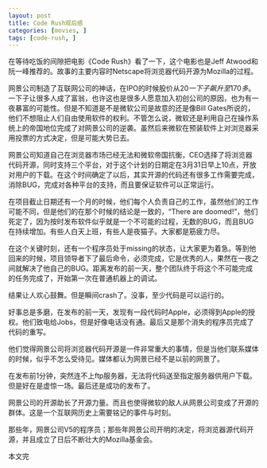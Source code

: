 ```yaml
---
layout: post
title: Code Rush观后感
categories: [movies, ]
tags: [code-rush, ]
---
```



在等待吃饭的间隙把电影《Code Rush》看了一下，这个电影也是Jeff Atwood和阮一峰推荐的。故事的主要内容时Netscape将浏览器代码开源为Mozilla的过程。

网景公司制造了互联网公司的神话，在IPO的时候股价从20$一下子飙升至170多$。一下子让很多人成了富翁，也许这也是很多人愿意加入初创公司的原因，也为有一夜暴富的可能性。但是不知道是不是微软公司是故意的还是像Bill Gates所说的，他们不想阻止人们自由使用软件的权利。不管怎么说，微软还是利用自己在操作系统上的帝国地位完成了对网景公司的逆袭。虽然后来微软在预装软件上对浏览器采用投票的方式决定，但是可能大势已去。

网景公司知道自己在浏览器市场已经无法和微软帝国抗衡，CEO选择了将浏览器代码开源，同时支持三个平台，对于这个计划的日期定在3月31日早上10点，开放对用户的下载。在这个时间确定了以后，其实开源的代码还有很多工作需要完成，消除BUG，完成对各种平台的支持，而且要保证软件可以正常运行。

在项目截止日期还有一个月的时候，他们每个人负责自己的工作，虽然他们的工作可能不同，但是他们的在那个时候的结论是一致的，“There are doomed!”，他们死定了，因为按时发布软件似乎就是一个不可能的过程，无数的BUG，而且BUG在持续增加。有些人白天上班，有些人是夜猫子。大家都是筋疲力尽。

在这个关键时刻，还有一个程序员处于missing的状态，让大家更为着急。等到他回来的时候，项目领导者下了最后命令，必须完成，它是优秀的人，果然在一夜之间就解决了他自己的BUG。距离发布的前一天，整个团队终于将这个不可能完成的任务完成了，开始第一次在普通机器上的调试。

结果让人欢心鼓舞。但是瞬间crash了。没事，至少代码是可以运行的。

好事总是多磨，在发布的前一天，发现有一段代码时Apple，必须得到Apple的授权。他们致电给Jobs，但是好像电话没有通。最后又是那个消失的程序员完成了代码的重写。

他们觉得网景公司将浏览器代码开源是一件非常重大的事情，但是当他们联系媒体的时候，似乎不怎么受待见。媒体都认为网景已经不是以前的网景了。

在发布前1分钟，突然连不上ftp服务器，无法将代码送至指定服务器供用户下载。但是好在是虚惊一场。最后还是成功的发布了。

网景公司的开源助长了开源力量。而且也使得微软的敌人从网景公司变成了开源的群体。这是一个互联网历史上需要铭记的事件与时刻。

那些年，网景公司V5的程序员；那些年网景公司开明的决定，将浏览器源代码开源，并且成立了日后不断壮大的Mozilla基金会。

本文完
